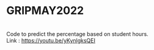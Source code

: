 # GRIPMAY2022 
<br> Code to predict the percentage based on student hours.</br>
Link : https://youtu.be/yKynlgksQEI
